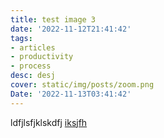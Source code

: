 ```yaml
---
title: test image 3
date: '2022-11-12T21:41:42'
tags:
- articles
- productivity
- process
desc: desj
cover: static/img/posts/zoom.png
Date: '2022-11-13T03:41:42'
---
```


ldfjlsfjklskdfj [iksjfh](http://www.sam.com) 